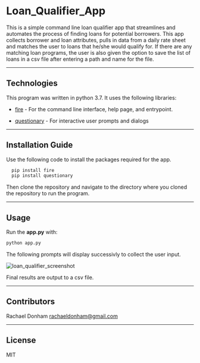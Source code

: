 # Loan_Qualifier_App
This is a simple command line loan qualifier app that streamlines and automates the process of finding loans for potential borrowers. This app collects borrower and loan attributes, pulls in data from a daily rate sheet and matches the user to loans that he/she would qualify for. If there are any matching loan programs, the user is also given the option to save the list of loans in a csv file after entering a path and name for the file.

---

## Technologies

This program was written in python 3.7. It uses the following libraries:

* [fire](https://github.com/google/python-fire) - For the command line interface, help page, and entrypoint.

* [questionary](https://github.com/tmbo/questionary) - For interactive user prompts and dialogs

---

## Installation Guide

Use the following code to install the packages required for the app.

```python
  pip install fire
  pip install questionary
```
Then clone the repository and navigate to the directory where you cloned the repository to run the program.

---

## Usage

Run the **app.py** with:

```python
python app.py
```
The following prompts will display successivly to collect the user input.

![loan_qualifier_screenshot](https://user-images.githubusercontent.com/94941017/172275589-f2dbdbf5-ef18-4045-9d20-781e3bb1a11c.png)

Final results are output to a csv file.

---

## Contributors

Rachael Donham
rachaeldonham@gmail.com


---

## License

MIT
